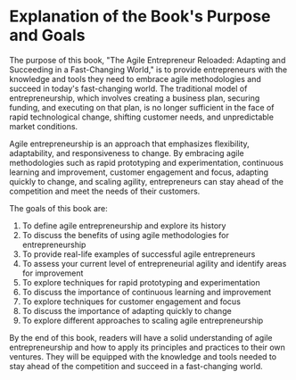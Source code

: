 Explanation of the Book's Purpose and Goals
=========================================================

The purpose of this book, "The Agile Entrepreneur Reloaded: Adapting and Succeeding in a Fast-Changing World," is to provide entrepreneurs with the knowledge and tools they need to embrace agile methodologies and succeed in today's fast-changing world. The traditional model of entrepreneurship, which involves creating a business plan, securing funding, and executing on that plan, is no longer sufficient in the face of rapid technological change, shifting customer needs, and unpredictable market conditions.

Agile entrepreneurship is an approach that emphasizes flexibility, adaptability, and responsiveness to change. By embracing agile methodologies such as rapid prototyping and experimentation, continuous learning and improvement, customer engagement and focus, adapting quickly to change, and scaling agility, entrepreneurs can stay ahead of the competition and meet the needs of their customers.

The goals of this book are:

1. To define agile entrepreneurship and explore its history
2. To discuss the benefits of using agile methodologies for entrepreneurship
3. To provide real-life examples of successful agile entrepreneurs
4. To assess your current level of entrepreneurial agility and identify areas for improvement
5. To explore techniques for rapid prototyping and experimentation
6. To discuss the importance of continuous learning and improvement
7. To explore techniques for customer engagement and focus
8. To discuss the importance of adapting quickly to change
9. To explore different approaches to scaling agile entrepreneurship

By the end of this book, readers will have a solid understanding of agile entrepreneurship and how to apply its principles and practices to their own ventures. They will be equipped with the knowledge and tools needed to stay ahead of the competition and succeed in a fast-changing world.
